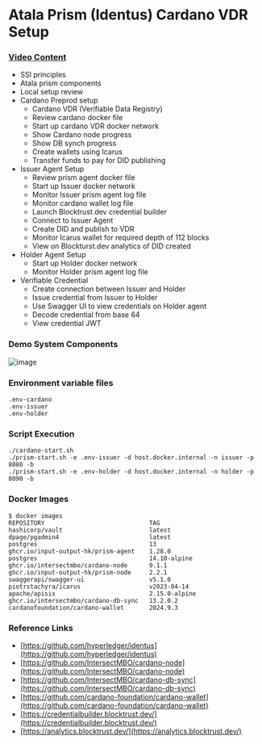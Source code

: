 # Atala Prism (Identus) Cardano VDR Setup

### [Video Content](https://youtu.be/8CdnCkSDm7M) 
- SSI principles
- Atala prism components
- Local setup review
- Cardano Preprod setup
  - Cardano VDR	(Verifiable Data Registry)
  - Review cardano docker file
  - Start up cardano VDR docker network
  - Show Cardano node progress
  - Show DB synch progress
  - Create wallets using Icarus
  - Transfer funds to pay for DID publishing
- Issuer Agent Setup
  - Review prism agent docker file
  - Start up Issuer docker network
  - Monitor Issuer prism agent log file
  - Monitor cardano wallet log file
  - Launch Blocktrust.dev credential builder
  - Connect to Issuer Agent
  - Create DID and publish to VDR
  - Monitor Icarus wallet for required depth of 112 blocks
  - View on Blockturst.dev analytics of DID created
- Holder Agent Setup
  - Start up Holder docker network
  - Monitor Holder prism agent log file
- Verifiable Credential
  - Create connection between Issuer and Holder
  - Issue credential from Issuer to Holder
  - Use Swagger UI to view credentials on Holder agent
  - Decode credential from base 64
  - View credential JWT

### Demo System Components
![image](https://github.com/lley154/atala-prism-setup/assets/7105016/1e921e0c-2864-4b05-81bc-191a62ffaed2)

### Environment variable files
```
.env-cardano
.env-issuer
.env-holder
```

### Script Execution
```
./cardano-start.sh
./prism-start.sh -e .env-issuer -d host.docker.internal -n issuer -p 8080 -b
./prism-start.sh -e .env-holder -d host.docker.internal -n holder -p 8090 -b
```
### Docker Images
```
$ docker images
REPOSITORY                             TAG             
hashicorp/vault                        latest          
dpage/pgadmin4                         latest          
postgres                               13              
ghcr.io/input-output-hk/prism-agent    1.28.0          
postgres                               14.10-alpine    
ghcr.io/intersectmbo/cardano-node      9.1.1           
ghcr.io/input-output-hk/prism-node     2.2.1          
swaggerapi/swagger-ui                  v5.1.0          
piotrstachyra/icarus                   v2023-04-14     
apache/apisix                          2.15.0-alpine   
ghcr.io/intersectmbo/cardano-db-sync   13.2.0.2       
cardanofoundation/cardano-wallet       2024.9.3       
```

### Reference Links
- [https://github.com/hyperledger/identus](https://github.com/hyperledger/identus)
- [https://github.com/IntersectMBO/cardano-node](https://github.com/IntersectMBO/cardano-node)
- [https://github.com/IntersectMBO/cardano-db-sync](https://github.com/IntersectMBO/cardano-db-sync)
- [https://github.com/cardano-foundation/cardano-wallet](https://github.com/cardano-foundation/cardano-wallet)
- [https://credentialbuilder.blocktrust.dev/](https://credentialbuilder.blocktrust.dev/)
- [https://analytics.blocktrust.dev/](https://analytics.blocktrust.dev/)

